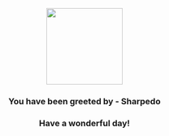 <p align="center">
    <img src="https://raw.githubusercontent.com/PokeAPI/sprites/master/sprites/pokemon/319.png" width="150" height="150">
</p>
<h3 align="center">You have been greeted by - <b>Sharpedo</b></h3>
<h3 align="center">Have a wonderful day!</h3>
